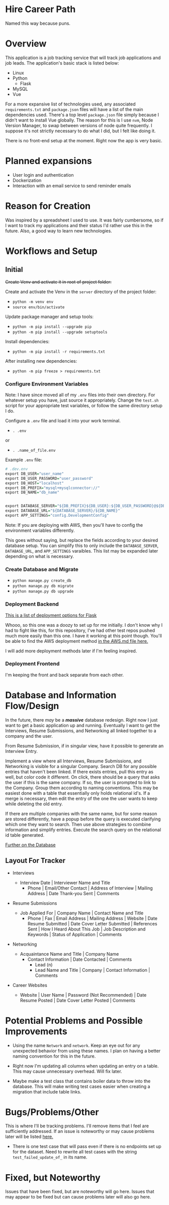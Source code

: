 # Hire Career Path

Named this way because puns.

# Overview

This application is a job tracking service that will track job applications and job leads. The application's basic stack is listed below:

* Linux
* Python
  * Flask
* MySQL
* Vue

For a more expansive list of technologies used, any associated `requirements.txt` and `package.json` files will have a list of the main dependencies used. There's a top level `package.json` file simply because I didn't want to install Vue globally. The reason for this is I use `nvm`, Node Version Manager, to swap between versions of node quite frequently. I suppose it's not strictly necessary to do what I did, but I felt like doing it.

There is no front-end setup at the moment. Right now the app is very basic.

# Planned expansions

* User login and authentication
* Dockerization
* Interaction with an email service to send reminder emails

# Reason for Creation

Was inspired by a spreadsheet I used to use. It was fairly cumbersome, so if I want to track my applications and their status I'd rather use this in the future. Also, a good way to learn new technologies.

# Workflows and Setup

## Initial

~~Create Venv and activate it in root of project folder:~~

Create and activate the Venv in the `server` directory of the project folder:

* `python -m venv env`
* `source env/bin/activate`

Update package manager and setup tools:

* `python -m pip install --upgrade pip`
* `python -m pip install --upgrade setuptools`

Install dependencies:

* `python -m pip install -r requirements.txt`

After installing new dependencies:

* `python -m pip freeze > requirements.txt`

### Configure Environment Variables

Note: I have since moved all of my `.env` files into their own directory. For whatever setup you have, just source it appropriately. Change the `test.sh` script for your appropriate test variables, or follow the same directory setup I do.

Configure a `.env` file and load it into your work terminal. 

* `. .env`

or 

* `. .name_of_file.env`

Example `.env` file:

```r (bash)
# .dev.env
export DB_USER="user_name"
export DB_USER_PASSWORD="user_password"
export DB_HOST="localhost"
export DB_PREFIX="mysql+mysqlconnector://"
export DB_NAME="db_name"


export DATABASE_SERVER="${DB_PREFIX}${DB_USER}:${DB_USER_PASSWORD}@${DB_HOST}"
export DATABASE_URL="${DATABASE_SERVER}/${DB_NAME}"
export APP_SETTINGS="config.DevelopmentConfig"
```

Note: If you are deploying with AWS, then you'll have to config the environment variables differently.

This goes without saying, but replace the fields according to your desired database setup. You can simplify this to only include the `DATABASE_SERVER`, `DATABASE_URL`, and `APP_SETTINGS` varaibles. This list may be expanded later depending on what is necessary.

### Create Database and Migrate

* `python manage.py create_db`
* `python manage.py db migrate`
* `python manage.py db upgrade`

### Deployment Backend

[This is a list of deployment options for Flask](https://flask.palletsprojects.com/en/master/deploying/)

Whooo, so this one was a doozy to set up for me initially. I don't know why I had to fight like this, for this repository, I've had other test repos pushed much more easily than this one. I have it working at this point though. You'll be able to find the AWS deployment method [in the AWS.md file here.](docs/AWS-deployment.md)

I will add more deployment methods later if I'm feeling inspired.

### Deployment Frontend

I'm keeping the front and back separate from each other.

# Database and Information Flow/Design

In the future, there *may* be a ***massive*** database redesign. Right now I just want to get a basic application up and running. Eventually I want to get the Interviews, Resume Submissions, and Networking all linked together to a company and the user.

From Resume Submission, if in singular view, have it possible to generate an Interview Entry.

Implement a view where all Interviews, Resume Submissions, and Networking is visible for a singular Company. Search DB for any possible entries that haven't been linked. If there exists entries, pull this entry as well, but color code it different. On click, there should be a query that asks the user if this is the same company. If so, the user is prompted to link to the Company. Group them according to naming conventions. This may be easiest done with a table that essentially only holds relational id's. If a merge is necessary, then edit the entry of the one the user wants to keep while deleting the old entry.

If there are multiple companies with the same name, but for some reason are stored differently, have a popup before the query is executed clarifying which one they want to search. Then use above strategies to combine information and simplify entries. Execute the search query on the relational id table generated.

[Further on the Database](./docs/DATABASE.md)



## Layout For Tracker

* Interviews
  * Interview Date | Interviewer Name and Title
    * Phone | Email/Other Contact | Address of Interview | Mailing Address | Date Thank-you Sent | Comments

* Resume Submissions
  * Job Applied For | Company Name | Contact Name and Title
    * Phone | Fax | Email Address | Mailing Address | Website | Date Resume Submitted | Date Cover Letter Submitted | References Sent | How I Heard About This Job | Job Description and Keywords | Status of Application | Comments

* Networking
  * Acquaintance Name and Title | Company Name
    * Contact Information | Date Contacted | Comments
      * Lead (n)  
      * Lead Name and Title | Company | Contact Information | Comments

* Career Websites
  * Website | User Name | Password (Not Recommended) | Date Resume Posted | Date Cover Letter Posted | Comments



# Potential Problems and Possible Improvements

* Using the name `Network` and `network`. Keep an eye out for any unexpected behavior from using these names. I plan on having a better naming convention for this in the future.

* Right now I'm updating all columns when updating an entry on a table. This may cause unnecessary overhead. Will fix later.

* Maybe make a test class that contains boiler data to throw into the database. This will make writing test cases easier when creating a migration that include table links.

# Bugs/Problems/Other

This is where I'll be tracking problems. I'll remove items that I feel are sufficiently addressed. If an issue is noteworthy or may cause problems later will be listed [here.](#Fixed,%20but%20Noteworthy)

* There is one test case that will pass even if there is no endpoints set up for the dataset. Need to rewrite all test cases with the string `test_failed_update_of_` in its name.

# Fixed, but Noteworthy

Issues that have been fixed, but are noteworthy will go here. Issues that may appear to be fixed but can cause problems later will also go here.